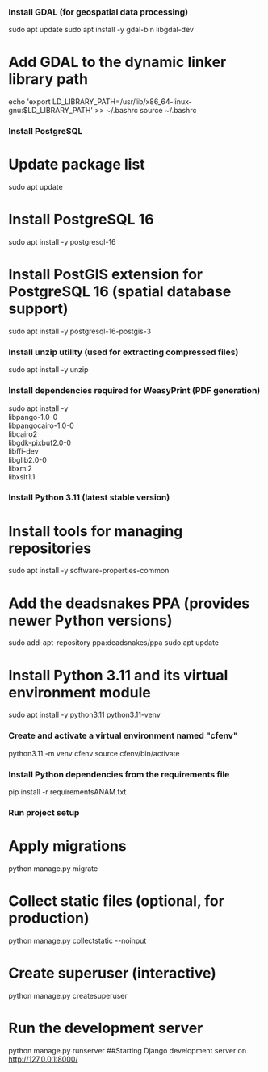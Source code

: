 ### Install GDAL (for geospatial data processing)
sudo apt update
sudo apt install -y gdal-bin libgdal-dev

# Add GDAL to the dynamic linker library path
echo 'export LD_LIBRARY_PATH=/usr/lib/x86_64-linux-gnu:$LD_LIBRARY_PATH' >> ~/.bashrc
source ~/.bashrc

### Install PostgreSQL
# Update package list
sudo apt update

# Install PostgreSQL 16
sudo apt install -y postgresql-16

# Install PostGIS extension for PostgreSQL 16 (spatial database support)
sudo apt install -y postgresql-16-postgis-3

### Install unzip utility (used for extracting compressed files)
sudo apt install -y unzip

### Install dependencies required for WeasyPrint (PDF generation)
sudo apt install -y \
    libpango-1.0-0 \
    libpangocairo-1.0-0 \
    libcairo2 \
    libgdk-pixbuf2.0-0 \
    libffi-dev \
    libglib2.0-0 \
    libxml2 \
    libxslt1.1

### Install Python 3.11 (latest stable version)
# Install tools for managing repositories
sudo apt install -y software-properties-common

# Add the deadsnakes PPA (provides newer Python versions)
sudo add-apt-repository ppa:deadsnakes/ppa
sudo apt update

# Install Python 3.11 and its virtual environment module
sudo apt install -y python3.11 python3.11-venv

### Create and activate a virtual environment named "cfenv"
python3.11 -m venv cfenv
source cfenv/bin/activate

### Install Python dependencies from the requirements file
pip install -r requirementsANAM.txt

### Run project setup
# Apply migrations
python manage.py migrate

# Collect static files (optional, for production)
python manage.py collectstatic --noinput

# Create superuser (interactive)
python manage.py createsuperuser

# Run the development server
python manage.py runserver ##Starting Django development server on http://127.0.0.1:8000/

